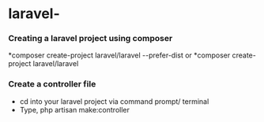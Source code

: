 # laravel-


### Creating a laravel project using composer

*composer create-project laravel/laravel --prefer-dist or
*composer create-project laravel/laravel <projectName>


### Create a controller file
* cd into your laravel project via command prompt/ terminal
* Type, php artisan make:controller <controllerName>
